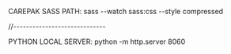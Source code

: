 CAREPAK SASS PATH:
sass --watch sass:css --style compressed

//-----------------------------

PYTHON LOCAL SERVER:
python -m http.server 8060